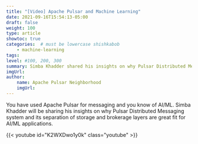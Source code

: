 ```yaml
---
title: "[Video] Apache Pulsar and Machine Learning"
date: 2021-09-16T15:54:13-05:00
draft: false
weight: 100
type: article
showtoc: true
categories:  # must be lowercase shishkabob
    - machine-learning
tags:
level: #100, 200, 300
summary: Simba Khadder shared his insights on why Pulsar Distributed Messaging system and its separation of storage and brokerage layers are great fit for AI/ML applications.
imgUrl:
author:
    name: Apache Pulsar Neighborhood
    imgUrl:
---
```


You have used Apache Pulsar for messaging and you know of AI/ML. Simba Khadder will be sharing his insights on why Pulsar Distributed Messaging system and its separation of storage and brokerage layers are great fit for AI/ML applications.

{{< youtube id="K2WXDwo1y0k" class="youtube" >}}

